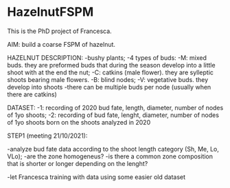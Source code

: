 # HazelnutFSPM

This is the PhD project of Francesca.

AIM: build a coarse FSPM of hazelnut.

HAZELNUT DESCRIPTION:
-bushy plants;
-4 types of buds:
  -M: mixed buds. they are preformed buds that during the season develop into a little shoot with at the end the nut;
  -C: catkins (male flower). they are sylleptic shoots bearing male flowers.
  -B: blind nodes;
  -V: vegetative buds. they develop into shoots
-there can be multiple buds per node (usually when there are catkins) 
 
DATASET:
-1: recording of 2020 bud fate, length, diameter, number of nodes of 1yo shoots;
-2: recording of bud fate, lenght, diameter, number of nodes of 1yo shoots born on the shoots analyzed in 2020


STEP1 (meeting 21/10/2021): 

-analyze bud fate data according to the shoot length category (Sh, Me, Lo, VLo);
  -are the zone homogeneus? 
  -is there a common zone composition that is shorter or longer depending on the lenght?
 
 -let Francesca training with data using some easier old dataset
